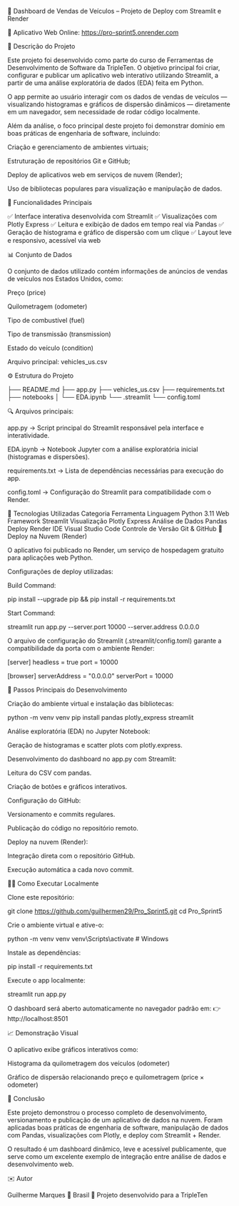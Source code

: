 🚗 Dashboard de Vendas de Veículos – Projeto de Deploy com Streamlit e Render








🔗 Aplicativo Web Online: https://pro-sprint5.onrender.com

📖 Descrição do Projeto

Este projeto foi desenvolvido como parte do curso de Ferramentas de Desenvolvimento de Software da TripleTen.
O objetivo principal foi criar, configurar e publicar um aplicativo web interativo utilizando Streamlit, a partir de uma análise exploratória de dados (EDA) feita em Python.

O app permite ao usuário interagir com os dados de vendas de veículos — visualizando histogramas e gráficos de dispersão dinâmicos — diretamente em um navegador, sem necessidade de rodar código localmente.

Além da análise, o foco principal deste projeto foi demonstrar domínio em boas práticas de engenharia de software, incluindo:

Criação e gerenciamento de ambientes virtuais;

Estruturação de repositórios Git e GitHub;

Deploy de aplicativos web em serviços de nuvem (Render);

Uso de bibliotecas populares para visualização e manipulação de dados.

🧩 Funcionalidades Principais

✅ Interface interativa desenvolvida com Streamlit
✅ Visualizações com Plotly Express
✅ Leitura e exibição de dados em tempo real via Pandas
✅ Geração de histograma e gráfico de dispersão com um clique
✅ Layout leve e responsivo, acessível via web

📊 Conjunto de Dados

O conjunto de dados utilizado contém informações de anúncios de vendas de veículos nos Estados Unidos, como:

Preço (price)

Quilometragem (odometer)

Tipo de combustível (fuel)

Tipo de transmissão (transmission)

Estado do veículo (condition)

Arquivo principal:
vehicles_us.csv

⚙️ Estrutura do Projeto

├── README.md
├── app.py
├── vehicles_us.csv
├── requirements.txt
├── notebooks
│   └── EDA.ipynb
└── .streamlit
    └── config.toml

🔍 Arquivos principais:

app.py → Script principal do Streamlit responsável pela interface e interatividade.

EDA.ipynb → Notebook Jupyter com a análise exploratória inicial (histogramas e dispersões).

requirements.txt → Lista de dependências necessárias para execução do app.

config.toml → Configuração do Streamlit para compatibilidade com o Render.

🧠 Tecnologias Utilizadas
Categoria	Ferramenta
Linguagem	Python 3.11
Web Framework	Streamlit
Visualização	Plotly Express
Análise de Dados	Pandas
Deploy	Render
IDE	Visual Studio Code
Controle de Versão	Git & GitHub
🚀 Deploy na Nuvem (Render)

O aplicativo foi publicado no Render, um serviço de hospedagem gratuito para aplicações web Python.

Configurações de deploy utilizadas:

Build Command:

pip install --upgrade pip && pip install -r requirements.txt


Start Command:

streamlit run app.py --server.port 10000 --server.address 0.0.0.0


O arquivo de configuração do Streamlit (.streamlit/config.toml) garante a compatibilidade da porta com o ambiente Render:

[server]
headless = true
port = 10000

[browser]
serverAddress = "0.0.0.0"
serverPort = 10000

🧮 Passos Principais do Desenvolvimento

Criação do ambiente virtual e instalação das bibliotecas:

python -m venv venv
pip install pandas plotly_express streamlit


Análise exploratória (EDA) no Jupyter Notebook:

Geração de histogramas e scatter plots com plotly.express.

Desenvolvimento do dashboard no app.py com Streamlit:

Leitura do CSV com pandas.

Criação de botões e gráficos interativos.

Configuração do GitHub:

Versionamento e commits regulares.

Publicação do código no repositório remoto.

Deploy na nuvem (Render):

Integração direta com o repositório GitHub.

Execução automática a cada novo commit.

🧑‍💻 Como Executar Localmente

Clone este repositório:

git clone https://github.com/guilhermen29/Pro_Sprint5.git
cd Pro_Sprint5


Crie o ambiente virtual e ative-o:

python -m venv venv
venv\Scripts\activate  # Windows


Instale as dependências:

pip install -r requirements.txt


Execute o app localmente:

streamlit run app.py


O dashboard será aberto automaticamente no navegador padrão em:
👉 http://localhost:8501

📈 Demonstração Visual

O aplicativo exibe gráficos interativos como:

Histograma da quilometragem dos veículos (odometer)

Gráfico de dispersão relacionando preço e quilometragem (price × odometer)

🏁 Conclusão

Este projeto demonstrou o processo completo de desenvolvimento, versionamento e publicação de um aplicativo de dados na nuvem.
Foram aplicadas boas práticas de engenharia de software, manipulação de dados com Pandas, visualizações com Plotly, e deploy com Streamlit + Render.

O resultado é um dashboard dinâmico, leve e acessível publicamente, que serve como um excelente exemplo de integração entre análise de dados e desenvolvimento web.

✉️ Autor

Guilherme Marques
📍 Brasil
💼 Projeto desenvolvido para a TripleTen
